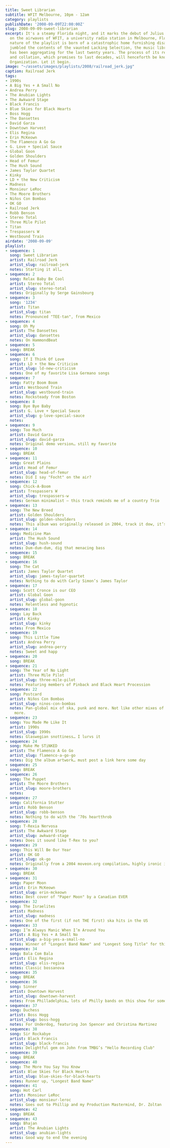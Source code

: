 ```yaml
---
title: Sweet Librarian
subtitle: WFIT Melbourne, 10pm - 12am
category: playlists
publishDate: '2008-09-09T22:00:00Z'
slug: 2008-09-09-sweet-librarian
excerpt: It's a steamy Florida night, and it marks the debut of Julius C. Lacking
  on the airwaves of WFIT, a university radio station in Melbourne, Florida. The random
  nature of the playlist is born of a catastrophic home furnishing disaster that hopelessly
  jumbled the contents of the vaunted Lacking Selection, the music library which Julius
  has been aggregating for the last twenty years. The process of its re-cataloging
  and collation, which promises to last decades, will henceforth be known as The Lacking
  Organization. Let it begin.
image: "~/assets/images/playlists/2008/railroad_jerk.jpg"
caption: Railroad Jerk
tags:
- 1990s
- A Big Yes + A Small No
- Andrea Perry
- The Anubian Lights
- The Awkward Stage
- Black Francis
- Blue Skies for Black Hearts
- Boss Hogg
- The Dansettes
- David Garza
- Downtown Harvest
- Elis Regina
- Erin McKeown
- The Flamenco A Go Go
- G. Love + Special Sauce
- Global Goon
- Golden Shoulders
- Head of Femur
- The Hush Sound
- James Taylor Quartet
- Kinky
- LD + the New Criticism
- Madness
- Monsieur LeRoc
- The Moore Brothers
- Niños Con Bombas
- OK GO
- Railroad Jerk
- Robb Benson
- Stereo Total
- Three Mile Pilot
- Titan
- Trespassers W
- Westbound Train
airdate: '2008-09-09'
playlist:
- sequence: 1
  song: Sweet Librarian
  artist: Railroad Jerk
  artist_slug: railroad-jerk
  notes: Starting it all…
- sequence: 2
  song: Relax Baby Be Cool
  artist: Stereo Total
  artist_slug: stereo-total
  notes: Originally by Serge Gainsbourg
- sequence: 3
  song: '1234'
  artist: Titan
  artist_slug: titan
  notes: Pronounced "TEE-tan", from Mexico
- sequence: 4
  song: Oh My
  artist: The Dansettes
  artist_slug: dansettes
  notes: On HammondBeat
- sequence: 5
  song: BREAK
- sequence: 6
  song: If I Think Of Love
  artist: LD + the New Criticism
  artist_slug: ld-new-criticism
  notes: One of my favorite Lisa Germano songs
- sequence: 7
  song: Fatty Boom Boom
  artist: Westbound Train
  artist_slug: westbound-train
  notes: Rocksteady from Boston
- sequence: 8
  song: Bye Bye Baby
  artist: G. Love + Special Sauce
  artist_slug: g-love-special-sauce
  notes:
- sequence: 9
  song: Too Much
  artist: David Garza
  artist_slug: david-garza
  notes: Original demo version… still my favorite
- sequence: 10
  song: BREAK
- sequence: 11
  song: Great Plains
  artist: Head of Femur
  artist_slug: head-of-femur
  notes: Did I say "Focht" on the air?
- sequence: 12
  song: Chick-A-Boom
  artist: Trespassers W
  artist_slug: trespassers-w
  notes: German minimalist — this track reminds me of a country Trio
- sequence: 13
  song: The New Breed
  artist: Golden Shoulders
  artist_slug: golden-shoulders
  notes: This album was originally released in 2004, track it dow, it’s excellent.
- sequence: 14
  song: Medicine Man
  artist: The Hush Sound
  artist_slug: hush-sound
  notes: Dum-dum-dum, dig that menacing bass
- sequence: 15
  song: BREAK
- sequence: 16
  song: The Cat
  artist: James Taylor Quartet
  artist_slug: james-taylor-quartet
  notes: Nothing to do with Carly Simon’s James Taylor
- sequence: 17
  song: Scott Cronce is our CEO
  artist: Global Goon
  artist_slug: global-goon
  notes: Relentless and hypnotic
- sequence: 18
  song: Lay Back
  artist: Kinky
  artist_slug: kinky
  notes: From Mexico
- sequence: 19
  song: This Little Time
  artist: Andrea Perry
  artist_slug: andrea-perry
  notes: Sweet and happ
- sequence: 20
  song: BREAK
- sequence: 21
  song: The Year of No Light
  artist: Three Mile Pilot
  artist_slug: three-mile-pilot
  notes: Featuring members of Pinback and Black Heart Procession
- sequence: 22
  song: Postcard
  artist: Niños Con Bombas
  artist_slug: ninos-con-bombas
  notes: Pan-global mix of ska, punk and more. Not like other mixes of ska, punk and
    more.
- sequence: 23
  song: You Made Me Like It
  artist: 1990s
  artist_slug: 1990s
  notes: Glaswegian snottiness… I lurvs it
- sequence: 24
  song: Make Me STiNKED
  artist: The Flamenco A Go Go
  artist_slug: flamenco-a-go-go
  notes: Dig the album artwork… must post a link here some day
- sequence: 25
  song: BREAK
- sequence: 26
  song: The Puppet
  artist: The Moore Brothers
  artist_slug: moore-brothers
  notes:
- sequence: 27
  song: California Stutter
  artist: Robb Benson
  artist_slug: robb-benson
  notes: Nothing to do with the ’70s heartthrob
- sequence: 28
  song: T-Rexia Nervosa
  artist: The Awkward Stage
  artist_slug: awkward-stage
  notes: Does it sound like T-Rex to you?
- sequence: 29
  song: This Will Be Our Year
  artist: OK GO
  artist_slug: ok-go
  notes: Originally from a 2004 moveon.org compilation… highly ironic in retrospective
- sequence: 30
  song: BREAK
- sequence: 31
  song: Paper Moon
  artist: Erin McKeown
  artist_slug: erin-mckeown
  notes: Best cover of "Paper Moon" by a Canadian EVER
- sequence: 32
  song: The Israelites
  artist: Madness
  artist_slug: madness
  notes: One of the first (if not THE first) ska hits in the US
- sequence: 33
  song: I’m Always Manic When I’m Around You
  artist: A Big Yes + A Small No
  artist_slug: a-big-yes-a-small-no
  notes: Winner of "Longest Band Name" and "Longest Song Title" for this show
- sequence: 34
  song: Bala Com Bala
  artist: Elis Regina
  artist_slug: elis-regina
  notes: Classic bossanova
- sequence: 35
  song: BREAK
- sequence: 36
  song: Sinner
  artist: Downtown Harvest
  artist_slug: downtown-harvest
  notes: From Philladelphia… lots of Philly bands on this show for some reason
- sequence: 37
  song: Duchess
  artist: Boss Hogg
  artist_slug: boss-hogg
  notes: For Underdog, featuring Jon Spencer and Christina Martinez
- sequence: 38
  song: Sir Rockabye
  artist: Black Francis
  artist_slug: black-francis
  notes: Delightful gem on John from TMBG’s "Hello Recording Club"
- sequence: 39
  song: BREAK
- sequence: 40
  song: The More You Say You Know
  artist: Blue Skies for Black Hearts
  artist_slug: blue-skies-for-black-hearts
  notes: Runner up, "Longest Band Name"
- sequence: 41
  song: Hot Carl
  artist: Monsieur LeRoc
  artist_slug: monsieur-leroc
  notes: Goes out to Phillip and my Production Mastermind, Dr. Zoltan
- sequence: 42
  song: BREAK
- sequence: 43
  song: Bhajan
  artist: The Anubian Lights
  artist_slug: anubian-lights
  notes: Good way to end the evening
---
```


